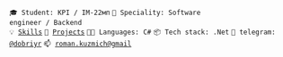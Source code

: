 <code>🎓 Student: KPI / IM-22мп</code>
<code>👷 Speciality: Software engineer / Backend</code><br>
<code>💡 [Skills](SKILLS.md)</code>
<code>🧻 [Projects](PROJECTS.md)</code>
<code>🧑‍💻 Languages: C#</code>
<code>📦 Tech stack: .Net</code>
<code>💬 telegram: [@dobriyr](https://telegram.me/dobriyr)</code>
<code>📫 [roman.kuzmich@gmail](mailto:roman.kuzmich@gmail.com)</code>
